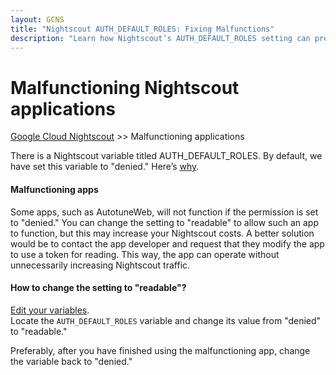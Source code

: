 ```yaml
---
layout: GCNS
title: "Nightscout AUTH_DEFAULT_ROLES: Fixing Malfunctions"
description: "Learn how Nightscout’s AUTH_DEFAULT_ROLES setting can prevent third-party apps (e.g. AutotuneWeb) from working—change 'denied' to 'readable' temporarily and revert after use."
---
```


# Malfunctioning Nightscout applications
[Google Cloud Nightscout](./GoogleCloud.md) >> Malfunctioning applications  
  
There is a Nightscout variable titled AUTH_DEFAULT_ROLES. By default, we have set this variable to "denied." Here’s [why](./Why_Denied_Auth.md).  
  
#### **Malfunctioning apps**
Some apps, such as AutotuneWeb, will not function if the permission is set to "denied." You can change the setting to "readable" to allow such an app to function, but this may increase your Nightscout costs. A better solution would be to contact the app developer and request that they modify the app to use a token for reading. This way, the app can operate without unnecessarily increasing Nightscout traffic.  
  
#### **How to change the setting to "readable"?**
[Edit your variables](./NS_Variables.md).  
Locate the `AUTH_DEFAULT_ROLES` variable and change its value from "denied" to "readable."  
  
Preferably, after you have finished using the malfunctioning app, change the variable back to "denied."  
  
  
